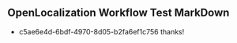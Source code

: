 ## OpenLocalization Workflow Test MarkDown

* c5ae6e4d-6bdf-4970-8d05-b2fa6ef1c756 
thanks!



<!--HONumber=Jan16_HO2-->
